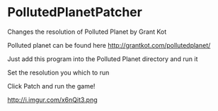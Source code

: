 PollutedPlanetPatcher
=====================

Changes the resolution of Polluted Planet by Grant Kot

Polluted planet can be found here http://grantkot.com/pollutedplanet/

Just add this program into the Polluted Planet directory and run it

Set the resolution you which to run

Click Patch and run the game!

http://i.imgur.com/x6nQit3.png
